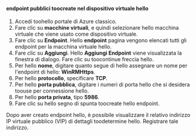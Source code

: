 #### <a name="toocreate-public-endpoints-on-hello-virtual-device"></a>endpoint pubblici toocreate nel dispositivo virtuale hello

1. Accedi toohello portale di Azure classico.
2. Fare clic su **macchine virtuali**, e quindi selezionare hello macchina virtuale che viene usato come dispositivo virtuale.
3. Fare clic su **Endpoint**. Hello **endpoint** pagina vengono elencati tutti gli endpoint per la macchina virtuale hello.
4. Fare clic su **Aggiungi**. Hello **Aggiungi Endpoint** viene visualizzata la finestra di dialogo. Fare clic su toocontinue freccia hello.
5. Per hello **nome**, digitare quanto segue di hello assegnare un nome per l'endpoint di hello: **WinRMHttps**.
6. Per hello **protocollo**, specificare **TCP**.
7. Per hello **porta pubblica**, digitare i numeri di porta hello che si desidera toouse per connessione hello.
8. Per hello **porta privata**, tipo **5986**.
9. Fare clic su hello segno di spunta toocreate hello endpoint.

Dopo aver creato endpoint hello, è possibile visualizzare il relativo indirizzo IP virtuale pubblico (VIP) di dettagli toodetermine hello. Registrare tale indirizzo.

